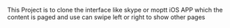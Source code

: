 This Project is to clone the interface like skype or moptt iOS APP which the content is paged and use can swipe left or right to show other pages 
